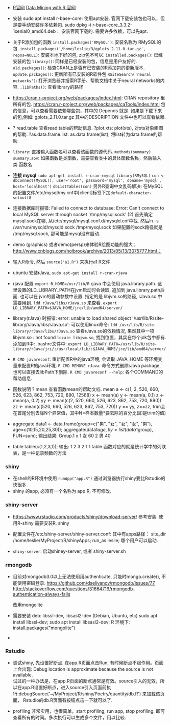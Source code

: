 * [R官网](http://www.r-project.org)
  [Data Mining with R 官网](http://www.dcc.fc.up.pt/~ltorgo/DataMiningWithR/)

* 安装
  sudo apt install r-base-core:  使用apt安装.  官网下载安装包也可以，但是要手动安装许多依赖包.
  sudo dpkg -i r-base-core_3.3.2-1xenial0_amd64.deb： 安装官网下载的. 需要许多依赖，可以先apt.


* 关于R添加包的函数
 `install.packages('RMySQL')`: 安装名称为 RMySQL的包.
 `install.packages('/home/leslie/3/gplots_2.11.0.tar.gz', repos=NULL)`: 安装本地下好的包, zip包不可以.
 `installed.packages()`: 已经安装的包
 `library()`: 同样是已经安装的包，信息是用户友好的.
 `old.packages()`: 检查CRAN上是否有已安装的R添加包的更新版本.
 `update.packages()`: 更新所有已安装的R软件包
 `RSiteSearch('neural networks')`: 打开浏览器并搜索R手册、帮助文档中关于neural networks的内容.
 `.libPaths()`: 查看library的路径

* https://cran.r-project.org/web/packages/index.html: CRAN repository 里所有的包.
  https://cran.r-project.org/web/packages/caTools/index.html   包的信息，可以查看需要依赖哪些包，其中的 Depends 就是.
   如果是下载下来的包,例如: gplots_2.11.0.tar.gz  其中的DESCRIPTION 文件中也可以查看依赖.

* ? read.table 查看read.table的帮助信息.
  ?plot.xts:  plot(xts), 对xts对象画图的帮助.
  ?as.data.frame.list: as.data.frame(list), 将list转为data.frame的帮助.

* `library`: 直接输入函数名可以查看该函数的源代码.
  `methods(summary)`             
  `summary.aov`: 如果函数是类函数，需要查看类中的具体函数名称，然后输入类.函数名

* **连接 mysql**
   `sudo apt-get install r-cran-rmysql`
   `library(RMySQL)`
   `con <-dbConnect(MySQL(), user='root', password='mysql', dbname='mysql', host='localhost')`
   `dbListTables(con)`
   另外R查询中文乱码解决: 在MySQL的配置文件/etc/mysql/my.cnf中[client]标签下加`default-character-set=utf8`

* 连接数据库时报错:  Failed to connect to database: Error: Can't connect to local MySQL server through socket '/tmp/mysql.sock' (2)
  首先确定mysql.sock在哪, 从/etc/mysql/mysql.conf.d/mysqld.cnf中找. 然后ln -s /var/run/mysqld/mysqld.sock /tmp/mysql.sock
  如果配置的sock路径就是 /tmp/mysql.sock, 那可能是mysql没有启动.

* demo (graphics) 或者demo(persp)来体验R绘图功能的强大；
  http://www.cnblogs.com/holbrook/archive/2013/05/13/3075777.html；

* 输入R命令, 然后 `source("a1.R")` 来执行a1.R文件.

* ubuntu 安装rJava, `sudo apt-get install r-cran-rjava`
* rjava 配置
  `export R_HOME=/usr/lib/R`
  rjava 中会使用 java.library.path. 这里设置的LD_LIBRARY_PATH在jvm启动时会读取, 追加到 java.library.path后面. 也可以在 jvm的启动参数中设置.
  指定的是 libjvm.so的路径, rJava.so 中需要用到. `ldd rJava/libs/rJava.so` 来查看.
  `export LD_LIBRARY_PATH=$JAVA_HOME/jre/lib/amd64/server/`

* library(rJava) 时报错: error: unable to load shared object '/usr/lib/R/site-library/rJava/libs/rJava.so':
   可以使用linux命令: `ldd /usr/lib/R/site-library/rJava/libs/rJava.so` 查看rJava.so的依赖情况, 果然其中一项 libjvm.so : not found  `locate libjvm.so`, 找到位置，其实在每个jdk包中都有.
   添加到R中:  .bashrc文件中: `export LD_LIBRARY_PATH=/usr/lib/R/site-library/rJava/jri/:/usr/local/lib/:$JAVA_HOME/jre/lib/amd64/server/`

* `R CMD javareconf`: 重新配置R中的java环境, 会读取 JAVA_HOME 等环境变量来配置R的java环境.
  `R CMD REMOVE rJava`:  命令方式删除rJava package, 也可以直接去libPath下删除.
  `R CMD javareconf --help`:  各个COMMAND的帮助信息.

* 函数说明
  ? mean    查看函数mean的帮助文档.
  mean
  a <- c(1, 2, 520, 660, 526, 623, 862, 753, 720, 890, 12568)
  x <- mean(a)
  y <- mean(a, 0.1)
  z <- mean(a, 0.2)
  yy <- mean(c(2, 520, 660, 526, 623, 862, 753, 720, 890))
  zz <- mean(c(520, 660, 526, 623, 862, 753, 720))
  y == yy,  z==zz,   trim会在首尾分别去除N个异常值，其中N=样本数量*要去除的百分比(即是trim的值)

* aggregate
  data1 <- data.frame(group=c("男", "女", "女", "女", "男"), age=c(10,15,20,25,30));
  aggregate(data1$age, by=list(data1$group), FUN=sum);
  输出结果:
  Group.1 x
  1 女 60
  2 男 40

* table
  table(c(1,2,3,1));
  输出:
  1 2 3
  2 1 1
  table 函数对应的就是统计学中的列联表，是一种记录频数的方法

### shiny
* 在shell的R环境中使用 `runApp("app.R")` 通过浏览器执行shiny要比Rstudio的快很多.
* shiny 的app, 必须有一个名称为 app.R, 不可修改.

### shiny-server
* https://www.rstudio.com/products/shiny/download-server/  参考安装.  使用R-shiny 需要安装R, shiny

* 配置文件在/etc/shiny-server/shiny-server.conf: 其中有apps路径：
  site_dir /home/leslie/MyProject/R/shinyApps;
  run_as leslie;  哪个用户可以启动.

* `shiny-server`: 启动shiney-server, 或者 shiny-server.sh

### rmongodb
* 目前对mongodb3.0以上无法使用用authenticate, 只能时mongo.create(),  不能使用密码登录.
  https://github.com/dselivanov/rmongodb/issues/77
  http://stackoverflow.com/questions/31664719/rmongodb-authentication-always-fails
  
  改用mongolite
* 需要安装 deb: libssl-dev, libsasl2-dev (Debian, Ubuntu, etc)
  sudo apt install libssl-dev;  sudo apt install libsasl2-dev;
  R 环境下: install.packages("mongolite")
* 


### Rstudio
* 调试shiny, 先设置好断点.  在app.R页面点击Run, 有时候断点不起作用。页面上会出现: Debug location is approximate because the source is not available.  
  试过的一种办法是，在app.R页面的断点通常是有效。source引入的无效，所以在app.R设置好断点，进入source引入页面前执行:debugSource('~/MyProject/R/shiny/Poetry/quantity/db.R') 来加载该页面， Rstudio的db.R页面有按钮点击一下就可以了.

* profiling 非常实用，也很简单，start profiling, run app, stop profiling.  即可查看所有的时间。多次执行可以生成多个文件，用以比较.